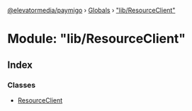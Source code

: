 [@elevatormedia/paymigo](../README.md) › [Globals](../globals.md) › ["lib/ResourceClient"](_lib_resourceclient_.md)

# Module: "lib/ResourceClient"

## Index

### Classes

-   [ResourceClient](../classes/_lib_resourceclient_.resourceclient.md)
